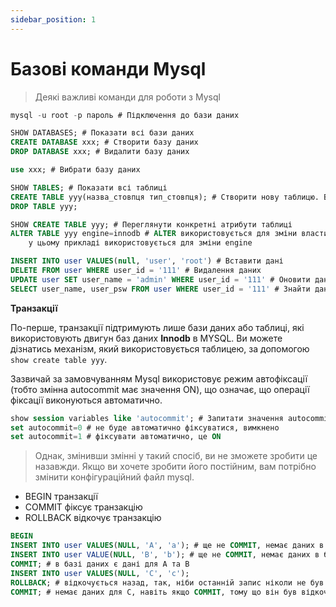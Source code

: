 ```yaml
---
sidebar_position: 1
---
```


# Базові команди Mysql

> Деякі важливі команди для роботи з Mysql

```sql
mysql -u root -p пароль # Підключення до бази даних

SHOW DATABASES; # Показати всі бази даних
CREATE DATABASE xxx; # Створити базу даних 
DROP DATABASE xxx; # Видалити базу даних

use xxx; # Вибрати базу даних

SHOW TABLES; # Показати всі таблиці
CREATE TABLE yyy(назва_стовпця тип_стовпця); # Створити нову таблицю. Ви можете одночасно встановити атрибути первинного ключа/не нульовий/інкрементний/символьний набір для таблиці
DROP TABLE yyy;

SHOW CREATE TABLE yyy; # Переглянути конкретні атрибути таблиці
ALTER TABLE yyy engine=innodb # ALTER використовується для зміни властивостей таблиці, 
    у цьому прикладі використовується для зміни engine

INSERT INTO user VALUES(null, 'user', 'root') # Вставити дані
DELETE FROM user WHERE user_id = '111' # Видалення даних
UPDATE user SET user_name = 'admin' WHERE user_id = '111' # Оновити дані
SELECT user_name, user_psw FROM user WHERE user_id = '111' # Знайти дані
```

**Транзакції**

По-перше, транзакції підтримують лише бази даних або таблиці, які використовують двигун баз 
даних **Innodb** в MYSQL. Ви можете дізнатись механізм, який використовується таблицею, 
за допомогою `show create table yyy`.

Зазвичай за замовчуванням Mysql використовує режим автофіксації (тобто змінна autocommit має значення ON), 
що означає, що операції фіксації виконуються автоматично.

```sql
show session variables like 'autocommit'; # Запитати значення autocommit
set autocommit=0 # не буде автоматично фіксуватися, вимкнено
set autocommit=1 # фіксувати автоматично, це ON
```

> Однак, змінивши змінні у такий спосіб, ви не зможете зробити це назавжди. Якщо ви хочете зробити його постійним, 
> вам потрібно змінити конфігураційний файл mysql.

- BEGIN транзакції
- COMMIT фіксує транзакцію
- ROLLBACK відкочує транзакцію

```sql
BEGIN
INSERT INTO user VALUES(NULL, 'A', 'a'); # ще не COMMIT, немає даних в базі даних
INSERT INTO user VALUE(NULL, 'B', 'b'); # ще не COMMIT, немає даних в базі даних
COMMIT; # в базі даних є дані для A та B
INSERT INTO user VALUES(NULL, 'C', 'c');
ROLLBACK; # відкочується назад, так, ніби останній запис ніколи не був введений
COMMIT; # немає даних для C, навіть якщо COMMIT, тому що він був відкочений
```